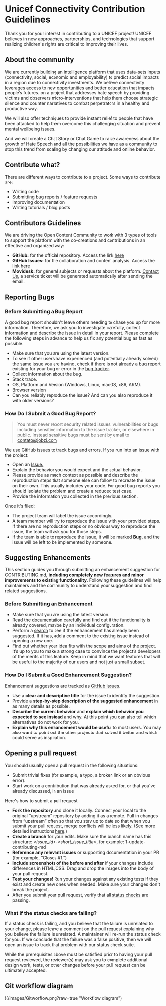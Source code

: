 # Unicef Connectivity Contribution Guidelines

Thank you for your interest in contributing to a UNICEF project! UNICEF believes in new approaches, partnerships, and technologies that support realizing children's rights are critical to improving their lives.

## About the community

We are currently building an intelligence platform that uses data-sets inputs (connectivity, social, economic and
employability) to predict social impacts in a region due to connectivity investments. We believe connectivity
leverages access to new opportunities and better education that impacts people’s futures. on a project that
addresses hate speech by providing victims and observers micro-interventions that help them choose strategic
silence and counter narratives to combat perpetrators in a healthy and productive way.

We will also offer techniques to provide instant relief to people that have been attacked to help them overcome this challenging situation and prevent mental wellbeing issues.

And we will create a Chat Story or Chat Game to raise awareness about the growth of Hate Speech and all the possibilities we have as a community to stop this trend from scaling by changing our attitude and online behavior.

## Contribute what?

There are different ways to contribute to a project. Some ways to contribute are:

- Writing code
- Submitting bug reports / feature requests
- Improving documentation
- Writing tutorials / blog posts

## Contributors Guidelines

We are driving the Open Content Community to work with 3 types of tools to support the platform with the co-creations and contributions in an effective and organized way:

- **GitHub:** for the official repository. Access the link [here](https://github.com/Jobzi-Artificial-Intelligence/unicef-project)
- **GitHub Issues:** for the collaboration and content analysis. Access the link [here](https://github.com/Jobzi-Artificial-Intelligence/unicef-project/issues)
- **Movidesk:** for general subjects or requests about the platform. [Contact Us](mailto:contato@jobzi.com?subject=Jobzi%20%7C%20Unicef%20-%20Schools%20Connectivity), a service ticket will be generated automatically after sending the email.

## Reporting Bugs

### Before Submitting a Bug Report

A good bug report shouldn't leave others needing to chase you up for more information. Therefore, we ask you to investigate carefully, collect information and describe the issue in detail in your report. Please complete the following steps in advance to help us fix any potential bug as fast as possible.

- Make sure that you are using the latest version.
- To see if other users have experienced (and potentially already solved) the same issue you are having, check if there is not already a bug report existing for your bug or error in the [bug tracker](https://github.com/Jobzi-Artificial-Intelligence/unicef-project/issues?q=is:issue%20label:bug%20).
- Collect information about the bug.
- Stack trace.
- OS, Platform and Version (Windows, Linux, macOS, x86, ARM).
- Browser version
- Can you reliably reproduce the issue? And can you also reproduce it with older versions?

### How Do I Submit a Good Bug Report?

> You must never report security related issues, vulnerabilities or bugs including sensitive information to the issue tracker, or elsewhere in public. Instead sensitive bugs must be sent by email to [contato@jobzi.com](mailto:contato@jobzi.com?subject=Jobzi%20%7C%20Unicef%20-%20Schools%20Connectivity)

We use GitHub issues to track bugs and errors. If you run into an issue with the project:

- Open an [Issue.](https://github.com/Jobzi-Artificial-Intelligence/unicef-project/issues/new)
- Explain the behavior you would expect and the actual behavior.
- Please provide as much context as possible and describe the reproduction steps that someone else can follow to recreate the issue on their own. This usually includes your code. For good bug reports you should isolate the problem and create a reduced test case.
- Provide the information you collected in the previous section.

Once it's filed:

- The project team will label the issue accordingly.
- A team member will try to reproduce the issue with your provided steps. If there are no reproduction steps or no obvious way to reproduce the issue, the team will ask you for those steps.
- If the team is able to reproduce the issue, it will be marked **Bug**, and the issue will be left to be implemented by someone.

## Suggesting Enhancements

This section guides you through submitting an enhancement suggestion for CONTRIBUTING.md, **including completely new features and minor improvements to existing functionality**. Following these guidelines will help maintainers and the community to understand your suggestion and find related suggestions.

### Before Submitting an Enhancement

- Make sure that you are using the latest version.
- Read the [documentation](https://github.com/Jobzi-Artificial-Intelligence/unicef-project/blob/master/README.md) carefully and find out if the functionality is already covered, maybe by an individual configuration.
- Perform a [search](https://github.com/Jobzi-Artificial-Intelligence/unicef-project/issues) to see if the enhancement has already been suggested. If it has, add a comment to the existing issue instead of opening a new one.
- Find out whether your idea fits with the scope and aims of the project. It’s up to you to make a strong case to convince the project’s developers of the merits of this feature. Keep in mind that we want features that will be useful to the majority of our users and not just a small subset.

### How Do I Submit a Good Enhancement Suggestion?

Enhancement suggestions are tracked as [GitHub issues](https://github.com/Jobzi-Artificial-Intelligence/unicef-project/issues).

- Use a **clear and descriptive title** for the issue to identify the suggestion.
- Provide a **step-by-step description of the suggested enhancement** in as many details as possible.
- **Describe the current behavior** and **explain which behavior you expected to see instead** and why. At this point you can also tell which alternatives do not work for you.
- **Explain why this enhancement would be useful** to most users. You may also want to point out the other projects that solved it better and which could serve as inspiration.

## Opening a pull request

You should usually open a pull request in the following situations:

- Submit trivial fixes (for example, a typo, a broken link or an obvious error).
- Start work on a contribution that was already asked for, or that you've already discussed, in an issue

Here's how to submit a pull request

- **Fork the repository** and clone it locally. Connect your local to the original “upstream” repository by adding it as a remote. Pull in changes from “upstream” often so that you stay up to date so that when you submit your pull request, merge conflicts will be less likely. (See more detailed instructions [here](https://help.github.com/articles/syncing-a-fork/).)
- **Create a branch** for your edits. Make sure the branch name has this structure: _<issue_id>-<short_issue_title>_, for example: 1-update-contributing-md
- **Reference any relevant issues** or supporting documentation in your PR (for example, “Closes #1.”)
- **Include screenshots of the before and after** if your changes include differences in HTML/CSS. Drag and drop the images into the body of your pull request.
- **Test your changes!** Run your changes against any existing tests if they exist and create new ones when needed. Make sure your changes don't break the project.
- After you submit your pull request, verify that all [status checks](https://help.github.com/articles/about-status-checks/) are passing.

### What if the status checks are failing?

If a status check is failing, and you believe that the failure is unrelated to your change, please leave a comment on the pull request explaining why you believe the failure is unrelated. A maintainer will re-run the status check for you. If we conclude that the failure was a false positive, then we will open an issue to track that problem with our status check suite.

While the prerequisites above must be satisfied prior to having your pull request reviewed, the reviewer(s) may ask you to complete additional design work, tests, or other changes before your pull request can be ultimately accepted.

## Git workflow diagram

!(/images/Gitworflow.png?raw=true "Workflow diagram")